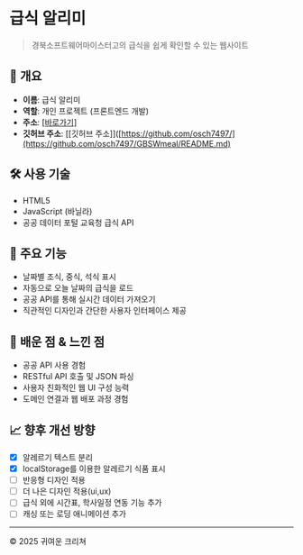 # 급식 알리미

> 경북소프트웨어마이스터고의 급식을 쉽게 확인할 수 있는 웹사이트
> 

## 📌 개요

- **이름**: 급식 알리미
- **역할**: 개인 프로젝트 (프론트엔드 개발)
- **주소**: [[바로가기]](http://급식.경소마고.메인.한국)
- **깃허브 주소**: [[깃허브 주소]]([https://github.com/osch7497/](https://github.com/osch7497/GBSWmeal/README.md)

## 🛠️ 사용 기술

- HTML5
- JavaScript (바닐라)
- 공공 데이터 포털 교육청 급식 API

## 🧠 주요 기능

- 날짜별 조식, 중식, 석식 표시
- 자동으로 오늘 날짜의 급식을 로드
- 공공 API를 통해 실시간 데이터 가져오기
- 직관적인 디자인과 간단한 사용자 인터페이스 제공

## 🌱 배운 점 & 느낀 점

- 공공 API 사용 경험
- RESTful API 호출 및 JSON 파싱
- 사용자 친화적인 웹 UI 구성 능력
- 도메인 연결과 웹 배포 과정 경험

## 📈 향후 개선 방향

- [x]  알레르기 텍스트 분리
- [x]  localStorage를 이용한 알레르기 식품 표시
- [ ]  반응형 디자인 적용
- [ ]  더 나은 디자인 적용(ui,ux)
- [ ]  급식 외에 시간표, 학사일정 연동 기능 추가
- [ ]  캐싱 또는 로딩 애니메이션 추가

---

© 2025 귀여운 크리쳐

